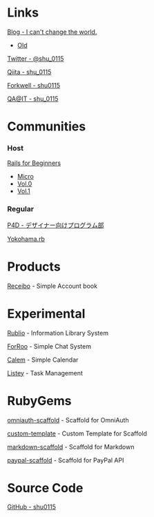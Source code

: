 # Links

<a href="http://change-the-world.github.com/" target="_blank">Blog - I can't change the world.</a>

- <a href="http://change-the-world.heroku.com/" target="_blank">Old</a>

<a href="https://twitter.com/#!/shu_0115" target="_blank">Twitter - @shu_0115</a>

<a href="http://qiita.com/users/shu_0115" target="_blank">Qiita - shu_0115</a>

<a href="http://forkwell.com/u/shu0115" target="_blank">Forkwell - shu0115</a>

<a href="http://qa.atmarkit.co.jp/users/shu_0115" target="_blank">QA@IT - shu_0115</a>

# Communities

### Host

<a href="http://rails4beginners.github.com/home/" target="_blank">Rails for Beginners</a>

- <a href="http://rails4beginners.github.com/micro/" target="_blank">Micro</a>
- <a href="http://atnd.org/events/28948" target="_blank">Vol.0</a>
- <a href="http://atnd.org/events/35323" target="_blank">Vol.1</a>

### Regular

<a href="http://prog4designer.heroku.com/" target="_blank">P4D - デザイナー向けプログラム部</a>

<a href="http://bukt.org/groups/3" target="_blank">Yokohama.rb</a>

# Products

<a href="https://receibo.heroku.com/" target="_blank">Receibo</a> - Simple Account book

# Experimental

<a href="https://rublio.herokuapp.com/" target="_blank">Rublio</a> - Information Library System

<a href="https://forroo.herokuapp.com/" target="_blank">ForRoo</a> - Simple Chat System

<a href="https://calem.herokuapp.com/" target="_blank">Calem</a> - Simple Calendar

<a href="https://listey.herokuapp.com/" target="_blank">Listey</a> - Task Management

# RubyGems

<a href="https://rubygems.org/gems/omniauth-scaffold" target="_blank">omniauth-scaffold</a> - Scaffold for OmniAuth

<a href="https://rubygems.org/gems/custom-template" target="_blank">custom-template</a> - Custom Template for Scaffold

<a href="https://rubygems.org/gems/markdown-scaffold" target="_blank">markdown-scaffold</a> - Scaffold for Markdown

<a href="https://rubygems.org/gems/paypal-scaffold" target="_blank">paypal-scaffold</a> - Scaffold for PayPal API

# Source Code

<a href="https://github.com/shu0115" target="_blank">GitHub - shu0115</a>
